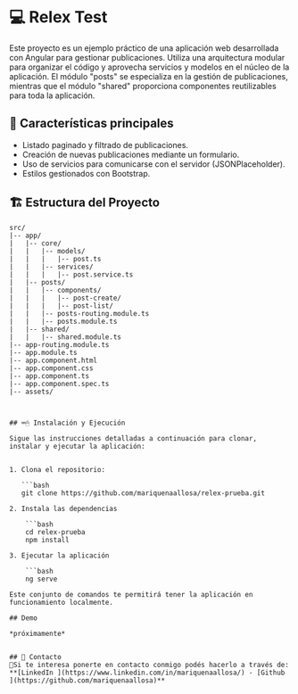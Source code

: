 # 💻 Relex Test

Este proyecto es un ejemplo práctico de una aplicación web desarrollada con Angular para gestionar publicaciones. Utiliza una arquitectura modular para organizar el código y aprovecha servicios y modelos en el núcleo de la aplicación. El módulo "posts" se especializa en la gestión de publicaciones, mientras que el módulo "shared" proporciona componentes reutilizables para toda la aplicación.

## 📌 Características principales

 - Listado paginado y filtrado de publicaciones.
 - Creación de nuevas publicaciones mediante un formulario.
 - Uso de servicios para comunicarse con el servidor (JSONPlaceholder).
 - Estilos gestionados con Bootstrap.

## 🏗 Estructura del Proyecto

```plaintext
src/
|-- app/
|   |-- core/
|   |   |-- models/
|   |   |   |-- post.ts
|   |   |-- services/
|   |   |   |-- post.service.ts
|   |-- posts/
|   |   |-- components/
|   |   |   |-- post-create/
|   |   |   |-- post-list/
|   |   |-- posts-routing.module.ts
|   |   |-- posts.module.ts
|   |-- shared/
|   |   |-- shared.module.ts
|-- app-routing.module.ts
|-- app.module.ts
|-- app.component.html
|-- app.component.css
|-- app.component.ts
|-- app.component.spec.ts
|-- assets/



## ⌨🖱 Instalación y Ejecución

Sigue las instrucciones detalladas a continuación para clonar, instalar y ejecutar la aplicación:


1. Clona el repositorio:

   ```bash
   git clone https://github.com/mariquenaallosa/relex-prueba.git

2. Instala las dependencias

    ```bash
    cd relex-prueba
    npm install

3. Ejecutar la aplicación

    ```bash
    ng serve

Este conjunto de comandos te permitirá tener la aplicación en funcionamiento localmente.

## Demo 

*próximamente*


## 📩 Contacto
🙋Si te interesa ponerte en contacto conmigo podés hacerlo a través de:
**[LinkedIn ](https://www.linkedin.com/in/mariquenaallosa/) - [Github ](https://github.com/mariquenaallosa)**
